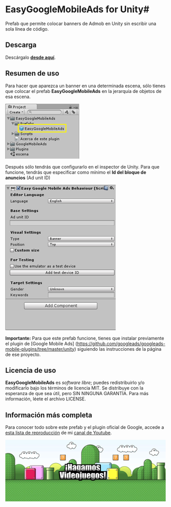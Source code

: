 # EasyGoogleMobileAds for Unity#

Prefab que permite colocar banners de Admob en Unity sin escribir una sola línea de código.

## Descarga ##

Descárgalo [**desde aquí**](https://github.com/jjjuande/EasyGoogleMobileAds/releases/download/v0.9.1/EasyGoogleMobileAds-0.9.1.unitypackage).

## Resumen de uso ##

Para hacer que aparezca un banner en una determinada escena, sólo tienes que colocar el prefab **EasyGoogleMobileAds** en la jerarquía de objetos de esa escena.

![](Images/Prefab.png)

Después sólo tendrás que configurarlo en el inspector de Unity. Para que funcione, tendrás que especificar como mínimo el **Id del bloque de anuncios** (Ad unit ID)

![](Images/Editor.png)

**Importante:** Para que este prefab funcione, tienes que instalar previamente el plugin de [Google Mobile Ads] (https://github.com/googleads/googleads-mobile-plugins/tree/master/unity) siguiendo las instrucciones de la página de ese proyecto.

## Licencia de uso ##

**EasyGoogleMobileAds** es *software libre*; puedes redistribuirlo y/o modificarlo bajo los términos de licencia MIT. Se distribuye con la esperanza de que sea útil, pero SIN NINGUNA GARANTÍA. Para más información, léete el archivo LICENSE.

## Información más completa ##

Para conocer todo sobre este prefab y el plugin oficial de Google, accede a [esta lista de reproducción](https://www.youtube.com/playlist?list=PLREdURb87ks2uIXmTOAVvnOz0JV2-ZwHH) de mi [canal de Youtube](https://www.youtube.com/juande).

[![Ir a mi canal de Youtube](Images/CanalYoutube.png)](https://www.youtube.com/juande)
